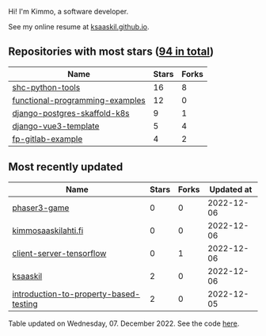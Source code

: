 Hi! I'm Kimmo, a software developer.

See my online resume at [ksaaskil.github.io](https://ksaaskil.github.io).

<!-- repositories starts -->

## Repositories with most stars ([94 in total](https://github.com/ksaaskil?tab=repositories))
| Name        | Stars           | Forks  |
| ------------- |-------------| -----|
|[shc-python-tools](https://github.com/ksaaskil/shc-python-tools)|16|8
|[functional-programming-examples](https://github.com/ksaaskil/functional-programming-examples)|12|0
|[django-postgres-skaffold-k8s](https://github.com/ksaaskil/django-postgres-skaffold-k8s)|9|1
|[django-vue3-template](https://github.com/ksaaskil/django-vue3-template)|5|4
|[fp-gitlab-example](https://github.com/ksaaskil/fp-gitlab-example)|4|2

<!-- repositories ends -->
<!-- recent_repositories starts -->

## Most recently updated
| Name        | Stars           | Forks  | Updated at
| ------------- |-------------| -----|-----|
|[phaser3-game](https://github.com/ksaaskil/phaser3-game)|0|0|2022-12-06
|[kimmosaaskilahti.fi](https://github.com/ksaaskil/kimmosaaskilahti.fi)|0|0|2022-12-06
|[client-server-tensorflow](https://github.com/ksaaskil/client-server-tensorflow)|0|1|2022-12-06
|[ksaaskil](https://github.com/ksaaskil/ksaaskil)|2|0|2022-12-06
|[introduction-to-property-based-testing](https://github.com/ksaaskil/introduction-to-property-based-testing)|2|0|2022-12-05

<!-- recent_repositories ends -->
<!-- updated_at starts -->
Table updated on Wednesday, 07. December 2022. See the code [here](https://github.com/ksaaskil/ksaaskil).
<!-- updated_at ends -->
